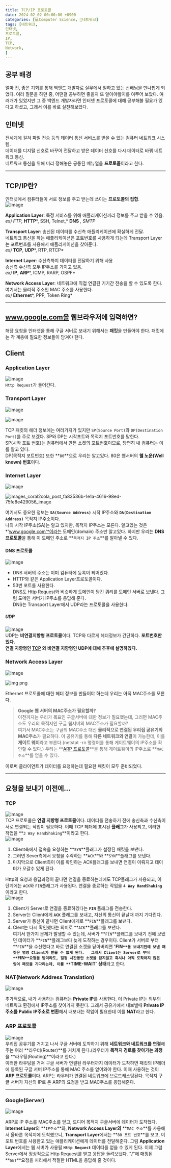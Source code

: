 ```yaml
---
title: TCP/IP 프로토콜
date: 2024-02-02 00:00:00 +0900
categories: [💻Computer Science, 📡네트워크]
tags: [네트워크,
인터넷,
프로토콜,
IP,
TCP,
Network,
]     
---    
```


## 공부 배경  
얼마 전, 좋은 기회를 통해 백엔드 개발자로 실무에서 일하고 있는 선배님을 만나뵙게 되었다. 여러 질문을 하던 중, 어떤걸 공부하면 좋을지 또 알아야할지를 여쭈어 보았다. 여러개가 있었지만 그 중 백엔드 개발자라면 인터넷 프로토콜에 대해 공부해볼 필요가 있다고 하셨고, 그래서 이를 바로 실천해보았다.  

## 인터넷  
전세계에 걸쳐 파일 전송 등의 데이터 통신 서비스를 받을 수 있는 컴퓨터 네트워크 시스템.  
데이터를 디지털 신호로 바꾸어 전달하고 받은 데이터 신호를 다시 데이터로 바꿔 네트워크 통신.  
네트워크 통신을 위해 미리 정해놓은 공통된 메뉴얼을 **프로토콜**이라고 한다.  
  
---  
## TCP/IP란?  
인터넷에서 컴퓨터들이 서로 정보를 주고 받는데 쓰이는 **프로토콜의 집합**.  
![image](https://github.com/han-tomas/han-tomas.github.io/assets/124488773/ad8a5602-c028-4e86-9233-e77c3bd6435e)  
  
**Application Layer**: 특정 서비스를 위해 애플리케이션끼리 정보를 주고 받을 수 있음.  
*ex) FTP,* **HTTP***, SSH, Telnet,* **DNS** *, SMTP*  
  
**Transport Layer**: 송신된 데이터를 수신측 애플리케이션에 확실하게 전달.<br>네트워크 통신을 하는 애플리케이션은 포트번호를 사용하게 되는데 Transport Layer는 포트번호를 사용해서 애플리케이션을 찾아준다.  
*ex)* **TCP**, **UDP***, RTP, RTCP*  
  
**Internet Layer**: 수신측까지 데이터를 전달하기 위해 사용<br>송신측 수신측 모두 IP주소를 가지고 있음.  
*ex)* **IP**, **ARP***, ICMP, RARP, OSPF*  
  
**Network Access Layer**: 네트워크에 직접 연결된 기기간 전송을 할 수 있도록 한다.<br>여기서는 물리적 주소인 MAC 주소를 사용한다.  
*ex)* **Ethernet***, PPP, Token Ring*  
  
---  
## www.google.com을 웹브라우저에 입력하면?  
해당 요청을 인터넷을 통해 구글 서버로 보내기 위해서는 **패킷**을 만들어야 한다. 패킷에는 각 계층에 필요한 정보들이 담겨야 한다.
## Client  
### Application Layer  
![image](https://github.com/han-tomas/han-tomas.github.io/assets/124488773/b95836ad-37ad-4c8f-b11f-62135f5f34ef)  
`Http Request`가 들어간다.  
  
### Transport Layer  
![image](https://github.com/han-tomas/han-tomas.github.io/assets/124488773/51cb2d3a-b8e8-435a-9929-3c085417e2d1)  
  
![image](https://github.com/han-tomas/han-tomas.github.io/assets/124488773/7ecdd65a-e6ed-4919-8a27-580d2ad33f3d)  

TCP 패킷의 헤더 정보에는 여러가지가 있지만 `SP(Source Port)`와 `DP(Destination Port)`를 주로 보겠다. SP와 DP는 시작포트와 목적지 포트번호를 말한다.  
SP(시작 포트 번호)는 컴퓨터에서 만든 소켓의 포트번호이므로, 당연히 내 컴퓨터는 이를 알고 있다.  
DP(목적지 포트번호) 또한 **`80`**으로 우리는 알고있다. 80은 웹서버의 **웰 노운(Well known) 번호**이다.  
  
### Internet Layer  
![image](https://github.com/han-tomas/han-tomas.github.io/assets/124488773/ad4d0d48-4947-4e9d-9cb4-dc932d83e685)  

![images_coral2cola_post_fa83536b-1e1a-4616-98ed-75fe8e429056_image](https://github.com/han-tomas/han-tomas.github.io/assets/124488773/8a83b44a-edca-46c0-94aa-57b42da19f19)  

여기서도 중요한 정보는 **`SA(Source Address)`** 시작 IP주소와 **`DA(Destination Address)`** 목적지 IP주소이다.  
나의 시작 IP주소(SA)는 알고 있지만, 목적지 IP주소는 모른다. 알고있는 것은 *'www.google.com'*이라는 도메인(domain) 주소만 알고있다. 하지만 우리는 **DNS 프로토콜**을 통해 이 도메인 주소로 **`목적지 IP 주소`**를 알아낼 수 있다. 
#### DNS 프로토콜  
![image](https://github.com/han-tomas/han-tomas.github.io/assets/124488773/3fd17737-c6e4-4468-ad54-0943f44a780b)  
- DNS 서버의 주소는 이미 컴퓨터에 등록이 되어있다.  
- HTTP와 같은 Application Layer프로토콜이다.  
- 53번 포트를 사용한다.  
DNS도 Http Request와 비슷하게 도메인이 담긴 쿼리를 도메인 서버로 보낸다. 그럼 도메인 서버가 IP주소를 응답해 준다.  
DNS는 Transport Layer에서 UDP라는 프로토콜을 사용한다.  
  
##### UDP 
![image](https://github.com/han-tomas/han-tomas.github.io/assets/124488773/41b561b6-7713-4a98-aa02-1c7c1fde7902)  
UDP는 **비연결지향형 프로토콜**이다. TCP와 다르게 헤더정보가 간단하다. **포트번호만 있다.**  
**연결 지향형인 [TCP](#tcp) 와 비연결 지향형인 UDP에 대해 추후에 설명하겠다.**  
  
### Network Access Layer  
![image](https://github.com/han-tomas/han-tomas.github.io/assets/124488773/6cdfc249-d7a1-46be-a7d2-b7817db71b3c)  

![img png](https://github.com/han-tomas/han-tomas.github.io/assets/124488773/010554b3-a9aa-4cc6-853c-e5e5ad6d14a9)  

Ethernet 프로토콜에 대한 헤더 정보를 만들어야 하는데 우리는 아직 MAC주소를 모른다.  
> **Google 웹 서버의 MAC주소가 필요할까?**  
이전까지는 우리가 목표인 구글서버에 대한 정보가 필요했는데, 그러면 MAC주소도 우리의 목적지인 구글 웹서버의 MAC주소가 필요할까?  
여기서 MAC주소는 구글의 MAC주소 대신 **물리적으로 연결된 우리집 공유기의 MAC주소**가 필요하다. 이 공유기를 통해 **다른 네트워크와 연결**이 가능한데, 이를 **게이트 웨이**라고 부른다.(netstat -rn 명령어를 통해 게이트웨이의 IP주소를 확인할 수 있다.)
우리는 **[ARP 프로토콜](#arp-프로토콜)**을 통해 게이트웨이의 IP주소로 **`MAC주소`**를 얻을 수 있다.  

이로써 클라이언트가 데이터를 요청하는데 필요한 패킷이 모두 준비되었다.  
  
---
## 요청을 보내기 이전에...  
### TCP  
![image](https://github.com/han-tomas/han-tomas.github.io/assets/124488773/58339895-cccd-41bd-929c-b91f9924af51)  
TCP 프로토콜은 **연결 지향형 프로토콜**이다. 데이터를 전송하기 전에 송신측과 수신측이 서로 연결되는 작업이 필요하다. 이때 TCP 헤더에 표시된 **플래그**가 사용되고, 이러한 작업을 **`3 Way HandShaking`**이라고 한다.  
![image](https://github.com/han-tomas/han-tomas.github.io/assets/124488773/bb01ee65-7e37-4097-8bcd-389452e52180)  
1. Client측에서 접속을 요청하는 **`SYN`**플래그가 설정된 패킷을 보낸다.  
2. 그러면 Sever측에서 요청을 수락하는 **`ACK`**와 **`SYN`**플래그를 보낸다.  
3. 마지막으로 Client측이 이를 확인하는 ACK플래그를 보내면 연결이 이뤄지고 데이터가 오갈수 있게 된다.  
  
Http의 요청과 응답과정이 끝나면 연결을 종료하는데에도 TCP플래그가 사용되고, 이 단계에는 `ACK`와 `FIN`플래그가 사용된다. 연결을 종료하는 작업을 **`4 Way HandShaking`** 이라고 한다.  
![image](https://github.com/han-tomas/han-tomas.github.io/assets/124488773/ba4a63e8-9bef-4494-b323-9e62afcd0c13)  
1. Client가 Server로 연결을 종료하겠다는 **`FIN`** 플래그를 전송한다.  
2. Server는 Client에게 **`ACK`** 플래그를 보내고, 자신의 통신이 끝날때 까지 기다린다.  
3. Server가 통신이 끝나면 Client에게로 **`FIN`**플래그를 보낸다.  
4. Clent는 다시 확인했다는 의미로 **`ACK`**플래그를 보낸다.  
여기서 한가지 문제가 발생할 수 있는데, 서버가 **`FIN`**플래그를 보내기 전에 보냈던 데이터가 **`FIN`**플래그보다 늦게 도착하는 경우이다. Client가 서버로 부터 **`FIN`**을 수신했다고 바로 연결된 소켓을 닫아버리면 **'FIN`**을 보내기전에 보낸 패킷은 영영 Client가 받을 수 없게 된다.  
그래서 Client는 Server로 부터 **`FIN`**요청을 받더라도, 일정 시간동안 소켓을 닫지않고 혹시나 아직 도착하지 않은 잉여 패킷을 기다리는데, 이를 **`TIME-WAIT` 상태**라고 한다. 
### NAT(Network Address Translation)  
![image](https://github.com/han-tomas/han-tomas.github.io/assets/124488773/b0dfe041-c413-4f04-83ab-d20b5eb16cc7)  

추가적으로, 내가 사용하는 컴퓨터는 **Private IP**를 사용한다. 이 Private IP는 외부의 네트워크 환경에서 IP주소를 찾아가지 못한다. 그래서 공유기에서 내보낼때 **Private IP주소를 Public IP주소로 변환**해서 내보내는 작업이 필요한데 이를 **NAT**라고 한다.  
  
### ARP 프로토콜  
![image](https://github.com/han-tomas/han-tomas.github.io/assets/124488773/13f291a1-2d03-44a3-8641-68d8cd5f127d)  
우리집 공유기를 거치고 나서 구글 서버에 도착하기 위해 **네트워크와 네트워크를 연결**해주는 여러 **라우터(Router)**를 거치게 된다.(라우터가 **목적지 경로를 찾아가는 과정**을 **라우팅(Routing)**이라고 한다.)  
이러한 라우팅을 거쳐 구글 서버가 연결된 라우터까지 데이터가 도착하면 패킷의 IP헤더에 등록된 구글 서버 IP주소를 통해 MAC 주소를 얻어와야 한다. 이때 사용하는 것이 **ARP 프로토콜**이다. ARP는 라우터가 연결된 네트워크에 브로드캐스팅된다. 목적지 구글 서버가 자신의 IP로 온 ARP의 요청을 받고 MAC주소를 응답해준다.  
  
---  
### Google(Server) 
![image](https://github.com/han-tomas/han-tomas.github.io/assets/124488773/fbb335bb-6e14-4551-9381-898fbaa38683)  

ARP로 IP 주소를 MAC주소를 얻고, 드디어 목적지 구글서버에 데이터가 도착했다. **Internet Layer**의 **`IP주소`**와, **Network Access Layer의** **`MAC 주소`**를 사용해서 올바른 목적지에 도착했으니, **Transport Layer**에서는 **`80 포트 번호`**를 보고, 이 포트 번호를 사용한고 있는 애플리케이션에게 데이터를 전달해준다. 그럼 **Application Layer**에서는 웹 서버가 사용될 **`Http Request`** 데이터를 얻을 수 있게 된다. 이제 그럼 Server에서 정상적으로 Http Request를 받고 응답을 돌려보낸다. "/"에 매핑된 **`GET`**요청을 처리해서 적절한 HTML을 응답해 줄 것이다.
